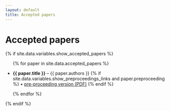 ```yaml
---
layout: default
title: Accepted papers
---
```


# Accepted papers

{% if site.data.variables.show_accepted_papers %}

<ul>

{% for paper in site.data.accepted_papers %}

<li class="mt-3 mb-3">
<b>{{ paper.title }}</b> – {{ paper.authors }}
{% if site.data.variables.show_preproceedings_links and paper.preproceeding %}
• <a href="{{ paper.preproceeding }}">pre-proceeding version (PDF)</a>
{% endif %}
</li>

{% endfor %}

</ul>

{% endif %}